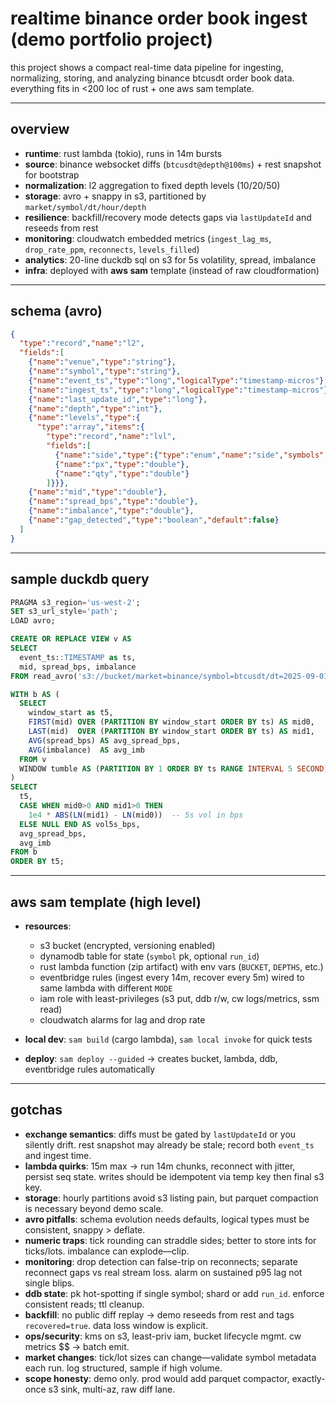 # realtime binance order book ingest (demo portfolio project)

this project shows a compact real-time data pipeline for ingesting, normalizing, storing, and analyzing binance btcusdt order book data. everything fits in <200 loc of rust + one aws sam template.

---

## overview

- **runtime**: rust lambda (tokio), runs in 14m bursts
- **source**: binance websocket diffs (`btcusdt@depth@100ms`) + rest snapshot for bootstrap
- **normalization**: l2 aggregation to fixed depth levels (10/20/50)
- **storage**: avro + snappy in s3, partitioned by `market/symbol/dt/hour/depth`
- **resilience**: backfill/recovery mode detects gaps via `lastUpdateId` and reseeds from rest
- **monitoring**: cloudwatch embedded metrics (`ingest_lag_ms`, `drop_rate_ppm`, `reconnects`, `levels_filled`)
- **analytics**: 20-line duckdb sql on s3 for 5s volatility, spread, imbalance
- **infra**: deployed with **aws sam** template (instead of raw cloudformation)

---

## schema (avro)

```json
{
  "type":"record","name":"l2",
  "fields":[
    {"name":"venue","type":"string"},
    {"name":"symbol","type":"string"},
    {"name":"event_ts","type":"long","logicalType":"timestamp-micros"},
    {"name":"ingest_ts","type":"long","logicalType":"timestamp-micros"},
    {"name":"last_update_id","type":"long"},
    {"name":"depth","type":"int"},
    {"name":"levels","type":{
      "type":"array","items":{
        "type":"record","name":"lvl",
        "fields":[
          {"name":"side","type":{"type":"enum","name":"side","symbols":["bid","ask"]}},
          {"name":"px","type":"double"},
          {"name":"qty","type":"double"}
        ]}}},
    {"name":"mid","type":"double"},
    {"name":"spread_bps","type":"double"},
    {"name":"imbalance","type":"double"},
    {"name":"gap_detected","type":"boolean","default":false}
  ]
}
```

---

## sample duckdb query

```sql
PRAGMA s3_region='us-west-2';
SET s3_url_style='path';
LOAD avro;

CREATE OR REPLACE VIEW v AS
SELECT
  event_ts::TIMESTAMP as ts,
  mid, spread_bps, imbalance
FROM read_avro('s3://bucket/market=binance/symbol=btcusdt/dt=2025-09-01/hour=*/depth=20/*.avro');

WITH b AS (
  SELECT
    window_start as t5,
    FIRST(mid) OVER (PARTITION BY window_start ORDER BY ts) AS mid0,
    LAST(mid)  OVER (PARTITION BY window_start ORDER BY ts) AS mid1,
    AVG(spread_bps) AS avg_spread_bps,
    AVG(imbalance)  AS avg_imb
  FROM v
  WINDOW tumble AS (PARTITION BY 1 ORDER BY ts RANGE INTERVAL 5 SECOND)
)
SELECT
  t5,
  CASE WHEN mid0>0 AND mid1>0 THEN
    1e4 * ABS(LN(mid1) - LN(mid0))  -- 5s vol in bps
  ELSE NULL END AS vol5s_bps,
  avg_spread_bps,
  avg_imb
FROM b
ORDER BY t5;
```

---

## aws sam template (high level)

* **resources**:

  * s3 bucket (encrypted, versioning enabled)
  * dynamodb table for state (`symbol` pk, optional `run_id`)
  * rust lambda function (zip artifact) with env vars (`BUCKET`, `DEPTHS`, etc.)
  * eventbridge rules (ingest every 14m, recover every 5m) wired to same lambda with different `MODE`
  * iam role with least-privileges (s3 put, ddb r/w, cw logs/metrics, ssm read)
  * cloudwatch alarms for lag and drop rate

* **local dev**: `sam build` (cargo lambda), `sam local invoke` for quick tests

* **deploy**: `sam deploy --guided` → creates bucket, lambda, ddb, eventbridge rules automatically

---

## gotchas

* **exchange semantics**: diffs must be gated by `lastUpdateId` or you silently drift. rest snapshot may already be stale; record both `event_ts` and ingest time.
* **lambda quirks**: 15m max → run 14m chunks, reconnect with jitter, persist seq state. writes should be idempotent via temp key then final s3 key.
* **storage**: hourly partitions avoid s3 listing pain, but parquet compaction is necessary beyond demo scale.
* **avro pitfalls**: schema evolution needs defaults, logical types must be consistent, snappy > deflate.
* **numeric traps**: tick rounding can straddle sides; better to store ints for ticks/lots. imbalance can explode—clip.
* **monitoring**: drop detection can false-trip on reconnects; separate reconnect gaps vs real stream loss. alarm on sustained p95 lag not single blips.
* **ddb state**: pk hot-spotting if single symbol; shard or add `run_id`. enforce consistent reads; ttl cleanup.
* **backfill**: no public diff replay → demo reseeds from rest and tags `recovered=true`. data loss window is explicit.
* **ops/security**: kms on s3, least-priv iam, bucket lifecycle mgmt. cw metrics \$\$ → batch emit.
* **market changes**: tick/lot sizes can change—validate symbol metadata each run. log structured, sample if high volume.
* **scope honesty**: demo only. prod would add parquet compactor, exactly-once s3 sink, multi-az, raw diff lane.
